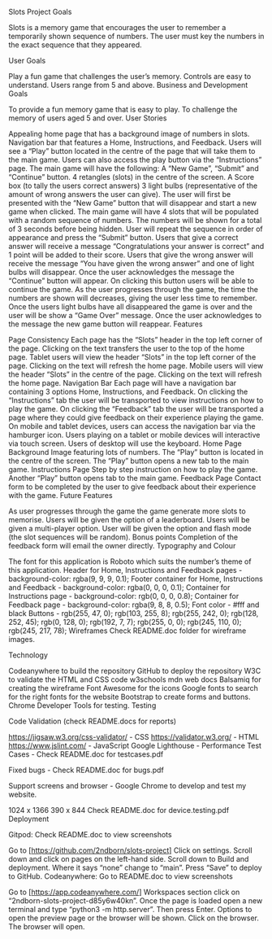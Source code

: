 
Slots
Project Goals

Slots is a memory game that encourages the user to remember a temporarily shown sequence of numbers. The user must key the numbers in the exact sequence that they appeared.

User Goals

Play a fun game that challenges the user’s memory.
Controls are easy to understand.
Users range from 5 and above.
Business and Development Goals

To provide a fun memory game that is easy to play.
To challenge the memory of users aged 5 and over.
User Stories

Appealing home page that has a background image of numbers in slots.
Navigation bar that features a Home, Instructions, and Feedback.
Users will see a “Play” button located in the centre of the page that will take them to the main game.
Users can also access the play button via the “Instructions” page.
The main game will have the following:
A “New Game”, “Submit” and “Continue” button.
4 retangles (slots) in the centre of the screen.
A Score box (to tally the users correct answers)
3 light bulbs (representative of the amount of wrong answers the user can give).
The user will first be presented with the “New Game” button that will disappear and start a new game when clicked.
The main game will have 4 slots that will be populated with a random sequence of numbers. The numbers will be shown for a total of 3 seconds before being hidden.
User will repeat the sequence in order of appearance and press the “Submit” button.
Users that give a correct answer will receive a message “Congratulations your answer is correct” and 1 point will be added to their score.
Users that give the wrong answer will receive the message “You have given the wrong answer” and one of light bulbs will disappear.
Once the user acknowledges the message the “Continue” button will appear. On clicking this button users will be able to continue the game.
As the user progresses through the game, the time the numbers are shown will decreases, giving the user less time to remember.
Once the users light bulbs have all disappeared the game is over and the user will be show a “Game Over” message.
Once the user acknowledges to the message the new game button will reappear.
Features

Page Consistency
Each page has the “Slots” header in the top left corner of the page. Clicking on the text transfers the user to the top of the home page.
Tablet users will view the header “Slots” in the top left corner of the page. Clicking on the text will refresh the home page.
Mobile users will view the header “Slots” in the centre of the page. Clicking on the text will refresh the home page.
Navigation Bar
Each page will have a navigation bar containing 3 options Home, Instructions, and Feedback.
On clicking the “Instructions” tab the user will be transported to view instructions on how to play the game.
On clicking the “Feedback” tab the user will be transported a page where they could give feedback on their experience playing the game.
On mobile and tablet devices, users can access the navigation bar via the hamburger icon.
Users playing on a tablet or mobile devices will interactive via touch screen.
Users of desktop will use the keyboard.
Home Page
Background Image featuring lots of numbers.
The “Play” button is located in the centre of the screen.
The “Play” button opens a new tab to the main game.
Instructions Page
Step by step instruction on how to play the game.
Another “Play” button opens tab to the main game.
Feedback Page
Contact form to be completed by the user to give feedback about their experience with the game.
Future Features

As user progresses through the game the game generate more slots to memorise.
Users will be given the option of a leaderboard.
Users will be given a multi-player option.
User will be given the option and flash mode (the slot sequences will be random).
Bonus points
Completion of the feedback form will email the owner directly.
Typography and Colour

The font for this application is Roboto which suits the number’s theme of this application.
Header for Home, Instructions and Feedback pages - background-color: rgba(9, 9, 9, 0.1);
Footer container for Home, Instructions and Feedback - background-color: rgba(0, 0, 0, 0.1);
Container for Instructions page - background-color: rgb(0, 0, 0, 0.8);
Container for Feedback page - background-color: rgba(9, 8, 8, 0.5);
Font color - #fff and black
Buttons - rgb(255, 47, 0); rgb(103, 255, 8); rgb(255, 242, 0); rgb(128, 252, 45); rgb(0, 128, 0); rgb(192, 7, 7); rgb(255, 0, 0); rgb(245, 110, 0); rgb(245, 217, 78);
Wireframes
Check README.doc folder for wireframe images.

Technology

Codeanywhere to build the repository
GitHub to deploy the repository
W3C to validate the HTML and CSS code
w3schools
mdn web docs
Balsamiq for creating the wireframe
Font Awesome for the icons
Google fonts to search for the right fonts for the website
Bootstrap to create forms and buttons.
Chrome Developer Tools for testing.
Testing

Code Validation (check README.docs for reports)

<https://jigsaw.w3.org/css-validator/> - CSS
<https://validator.w3.org/> - HTML
<https://www.jslint.com/> - JavaScript
Google Lighthouse - Performance
Test Cases - Check README.doc for testcases.pdf

Fixed bugs - Check README.doc for bugs.pdf

Support screens and browser - Google Chrome to develop and test my website.

1024 x 1366
390 x 844
Check README.doc for device.testing.pdf
Deployment

Gitpod: Check README.doc to view screenshots

Go to [https://github.com/2ndborn/slots-project]
Click on settings.
Scroll down and click on pages on the left-hand side.
Scroll down to Build and deployment.
Where it says “none” change to “main”.
Press “Save” to deploy to GitHub.
Codeanywhere: Go to README.doc to view screenshots

Go to [https://app.codeanywhere.com/]
Workspaces section click on “2ndborn-slots-project-d85y6w40kn”.
Once the page is loaded open a new terminal and type “python3 -m http.server”. Then press Enter.
Options to open the preview page or the browser will be shown. Click on the browser.
The browser will open.
